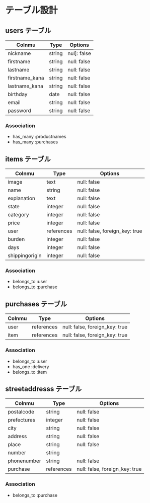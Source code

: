 # テーブル設計

## users テーブル

| Colnmu      | Type   | Options     |
| ----------- |------- | ----------- |
| nickname    | string | nul]: false |
| firstname   | string | null: false |
| lastname    | string | null: false |
| firstname_kana   | string | null: false |
| lastname_kana    | string | null: false |
| birthday       | date | null: false |
| email       | string | null: false |
| password    | string | null: false |

### Association
- has_many :productnames
- has_many :purchases

## items テーブル

| Colnmu      | Type   | Options     |
| ----------- |------- | ----------- |
| image       | text | null: false |
| name        | string | null: false |
| explanation | text | null: false |
| state       | integer | null: false |
| category    | integer | null: false |
| price       | integer | null: false |
| user        | references | null: false, foreign_key: true 
| burden      | integer | null: false |
| days        | integer | null: false |
| shippingorigin | integer | null: false |

### Association
- belongs_to :user
- belongs_to :purchase

## purchases テーブル

| Colnmu  | Type   | Options     |
| ------- |------- | ----------- |
| user    | references | null: false, foreign_key: true |
| item   | references | null: false, foreign_key: true |

### Association
- belongs_to :user
- has_one :delivery
- belongs_to :item

## streetaddresss テーブル

| Colnmu      | Type   | Options     |
| ----------- |------- | ----------- |
| postalcode  | string | null: false |
| prefectures | integer | null: false |
| city        | string | null: false |
| address     | string | null: false |
| place       | string | null: false |
| number      | string |
| phonenumber | string | null: false |
| purchase    | references | null: false, foreign_key: true 

### Association
- belongs_to :purchase
